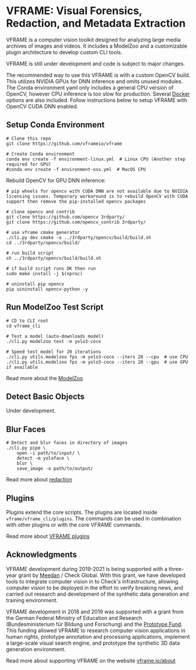 # VFRAME: Visual Forensics, Redaction, and Metadata Extraction

VFRAME is a computer vision toolkit designed for analyzing large media archives of images and videos. It includes a ModelZoo and a customizable plugin architecture to develop custom CLI tools. 

VFRAME is still under development and code is subject to major changes.

The recommended way to use this VFRAME is with a custom OpenCV build. This utilizes NVIDIA GPUs for DNN inference and omits unused modules. The Conda environment yaml only includes a general CPU version of OpenCV, however CPU inference is too slow for production. Several [Docker](docker/) options are also included. Follow instructions below to setup VFRAME with OpenCV CUDA DNN enabled.

## Setup Conda Environment

```
# Clone this repo
git clone https://github.com/vframeio/vframe

# Create Conda environment
conda env create -f environment-linux.yml  # Linux CPU (Another step required for GPU)
#conda env create -f environment-osx.yml  # MacOS CPU
```

Rebuild OpenCV for GPU DNN inference:
```
# pip wheels for opencv with CUDA DNN are not available due to NVIDIA licensing issues. Temporary workaround is to rebuild OpenCV with CUDA support then remove the pip-installed opencv packages

# clone opencv and contrib
git clone https://github.com/opencv 3rdparty/
git clone https://github.com/opencv_contrib 3rdparty/

# use vframe cmake generator
./cli.py dev cmake -o ../3rdparty/opencv/build/build.sh
cd ../3rdparty/opencv/build/

# run build script
sh ../3rdparty/opencv/build/build.sh

# if build script runs OK then run 
sudo make install -j $(nproc)

# uninstall pip opencv
pip uininstall opencv-python -y
```


## Run ModelZoo Test Script

```
# CD to CLI root
cd vframe_cli

# Test a model (auto-downloads model)
./cli.py modelzoo test -m yolo3-coco

# Speed test model for 20 iterations
./cli.py utils.modelzoo fps -m yolo3-coco --iters 20 --cpu  # use CPU
./cli.py utils.modelzoo fps -m yolo3-coco --iters 20 --gpu  # use GPU if available
```

Read more about the [ModelZoo](docs/modelzoo.md)

## Detect Basic Objects

Under development.

## Blur Faces
```
# Detect and blur faces in directory of images
./cli.py pipe \
    open -i path/to/input/ \
    detect -m yoloface \
    blur \
    save_image -o path/to/output/
```

Read more about [redaction](docs/redaction.md)

## Plugins

Plugins extend the core scripts. The plugins are located inside `vframe/vframe_cli/plugins`. The commands can be used in combination with other plugins or with the core VFRAME commands. 

Read more about [VFRAME plugins](docs/plugins.md)

## Acknowledgments

VFRAME development during 2019-2021 is being supported with a three-year grant by [Meedan](https://meedan.com) / Check Global. With this grant, we have developed tools to integrate computer vision in to Check's infrastructure, allowing computer vision to be deployed in the effort to verify breaking news, and carried out research and development of the synthetic data generation and training environment.

VFRAME development in 2018 and 2019 was supported with a grant from the German Federal Ministry of Education and Research (Bundesministerium für Bildung und Forschung) and the [Prototype Fund](https://prototypefund.de). This funding allowed VFRAME to research computer vision applications in human rights, prototype annotation and processing applications, implement a large-scale visual search engine, and prototype the synthetic 3D data generation environment.

Read more about supporting VFRAME on the website [vframe.io/about](https://vframe.io/about)